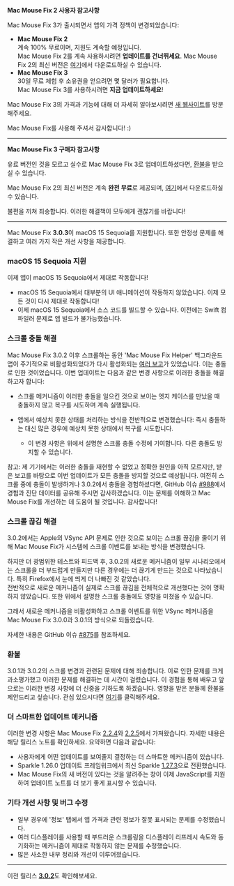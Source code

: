 **Mac Mouse Fix 2 사용자 참고사항**

Mac Mouse Fix 3가 출시되면서 앱의 가격 정책이 변경되었습니다:

- **Mac Mouse Fix 2**\
계속 100% 무료이며, 지원도 계속할 예정입니다.\
Mac Mouse Fix 2를 계속 사용하시려면 **업데이트를 건너뛰세요**. Mac Mouse Fix 2의 최신 버전은 [여기](https://redirect.macmousefix.com/?target=mmf2-latest)에서 다운로드하실 수 있습니다.
- **Mac Mouse Fix 3**\
30일 무료 체험 후 소유권을 얻으려면 몇 달러가 필요합니다.\
Mac Mouse Fix 3를 사용하시려면 **지금 업데이트하세요**!

Mac Mouse Fix 3의 가격과 기능에 대해 더 자세히 알아보시려면 [새 웹사이트](https://macmousefix.com/)를 방문해주세요.

Mac Mouse Fix를 사용해 주셔서 감사합니다! :)

---

**Mac Mouse Fix 3 구매자 참고사항**

유료 버전인 것을 모르고 실수로 Mac Mouse Fix 3로 업데이트하셨다면, [환불](https://redirect.macmousefix.com/?target=mmf-apply-for-refund)을 받으실 수 있습니다.

Mac Mouse Fix 2의 최신 버전은 계속 **완전 무료**로 제공되며, [여기](https://redirect.macmousefix.com/?target=mmf2-latest)에서 다운로드하실 수 있습니다.

불편을 끼쳐 죄송합니다. 이러한 해결책이 모두에게 괜찮기를 바랍니다!

---

Mac Mouse Fix **3.0.3**이 macOS 15 Sequoia를 지원합니다. 또한 안정성 문제를 해결하고 여러 가지 작은 개선 사항을 제공합니다.

### macOS 15 Sequoia 지원

이제 앱이 macOS 15 Sequoia에서 제대로 작동합니다!

- macOS 15 Sequoia에서 대부분의 UI 애니메이션이 작동하지 않았습니다. 이제 모든 것이 다시 제대로 작동합니다!
- 이제 macOS 15 Sequoia에서 소스 코드를 빌드할 수 있습니다. 이전에는 Swift 컴파일러 문제로 앱 빌드가 불가능했습니다.

### 스크롤 충돌 해결

Mac Mouse Fix 3.0.2 이후 스크롤하는 동안 'Mac Mouse Fix Helper' 백그라운드 앱이 주기적으로 비활성화되었다가 다시 활성화되는 [여러 보고](https://github.com/noah-nuebling/mac-mouse-fix/issues/988)가 있었습니다. 이는 충돌로 인한 것이었습니다. 이번 업데이트는 다음과 같은 변경 사항으로 이러한 충돌을 해결하고자 합니다:

- 스크롤 메커니즘이 이러한 충돌을 일으킨 것으로 보이는 엣지 케이스를 만났을 때 충돌하지 않고 복구를 시도하며 계속 실행됩니다.
- 앱에서 예상치 못한 상태를 처리하는 방식을 전반적으로 변경했습니다: 즉시 충돌하는 대신 많은 경우에 예상치 못한 상태에서 복구를 시도합니다.
    
    - 이 변경 사항은 위에서 설명한 스크롤 충돌 수정에 기여합니다. 다른 충돌도 방지할 수 있습니다.
  
참고: 제 기기에서는 이러한 충돌을 재현할 수 없었고 정확한 원인을 아직 모르지만, 받은 보고를 바탕으로 이번 업데이트가 모든 충돌을 방지할 것으로 예상됩니다. 여전히 스크롤 중에 충돌이 발생하거나 3.0.2에서 충돌을 경험하셨다면, GitHub 이슈 [#988](https://github.com/noah-nuebling/mac-mouse-fix/issues/988)에서 경험과 진단 데이터를 공유해 주시면 감사하겠습니다. 이는 문제를 이해하고 Mac Mouse Fix를 개선하는 데 도움이 될 것입니다. 감사합니다!

### 스크롤 끊김 해결

3.0.2에서는 Apple의 VSync API 문제로 인한 것으로 보이는 스크롤 끊김을 줄이기 위해 Mac Mouse Fix가 시스템에 스크롤 이벤트를 보내는 방식을 변경했습니다.

하지만 더 광범위한 테스트와 피드백 후, 3.0.2의 새로운 메커니즘이 일부 시나리오에서는 스크롤을 더 부드럽게 만들지만 다른 경우에는 더 끊기게 만드는 것으로 나타났습니다. 특히 Firefox에서 눈에 띄게 더 나빠진 것 같았습니다.\
전반적으로 새로운 메커니즘이 실제로 스크롤 끊김을 전체적으로 개선했다는 것이 명확하지 않았습니다. 또한 위에서 설명한 스크롤 충돌에도 영향을 미쳤을 수 있습니다.

그래서 새로운 메커니즘을 비활성화하고 스크롤 이벤트를 위한 VSync 메커니즘을 Mac Mouse Fix 3.0.0과 3.0.1의 방식으로 되돌렸습니다.

자세한 내용은 GitHub 이슈 [#875](https://github.com/noah-nuebling/mac-mouse-fix/issues/875)를 참조하세요.

### 환불

3.0.1과 3.0.2의 스크롤 변경과 관련된 문제에 대해 죄송합니다. 이로 인한 문제를 크게 과소평가했고 이러한 문제를 해결하는 데 시간이 걸렸습니다. 이 경험을 통해 배우고 앞으로는 이러한 변경 사항에 더 신중을 기하도록 하겠습니다. 영향을 받은 분들께 환불을 제안드리고 싶습니다. 관심 있으시다면 [여기](https://redirect.macmousefix.com/?target=mmf-apply-for-refund)를 클릭해주세요.

### 더 스마트한 업데이트 메커니즘

이러한 변경 사항은 Mac Mouse Fix [2.2.4](https://github.com/noah-nuebling/mac-mouse-fix/releases/tag/2.2.4)와 [2.2.5](https://github.com/noah-nuebling/mac-mouse-fix/releases/tag/2.2.5)에서 가져왔습니다. 자세한 내용은 해당 릴리스 노트를 확인하세요. 요약하면 다음과 같습니다:

- 사용자에게 어떤 업데이트를 보여줄지 결정하는 더 스마트한 메커니즘이 있습니다.
- Sparkle 1.26.0 업데이트 프레임워크에서 최신 Sparkle [1.27.3](https://github.com/sparkle-project/Sparkle/releases/tag/1.27.3)으로 전환했습니다.
- Mac Mouse Fix의 새 버전이 있다는 것을 알려주는 창이 이제 JavaScript를 지원하여 업데이트 노트를 더 보기 좋게 표시할 수 있습니다.

### 기타 개선 사항 및 버그 수정

- 일부 경우에 '정보' 탭에서 앱 가격과 관련 정보가 잘못 표시되는 문제를 수정했습니다.
- 여러 디스플레이를 사용할 때 부드러운 스크롤링을 디스플레이 리프레시 속도와 동기화하는 메커니즘이 제대로 작동하지 않는 문제를 수정했습니다.
- 많은 사소한 내부 정리와 개선이 이루어졌습니다.

---

이전 릴리스 [**3.0.2**](https://github.com/noah-nuebling/mac-mouse-fix/releases/tag/3.0.2)도 확인해보세요.